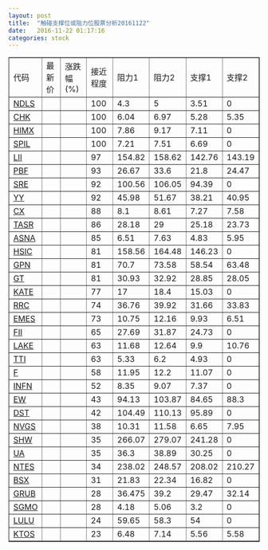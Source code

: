```yaml
---
layout: post
title:  "触碰支撑位或阻力位股票分析20161122"
date:   2016-11-22 01:17:16
categories: stock
---
```

<script type="text/javascript">
var stockList = []
stockList.push('gb_ndls');
stockList.push('gb_chk');
stockList.push('gb_himx');
stockList.push('gb_spil');
stockList.push('gb_lii');
stockList.push('gb_pbf');
stockList.push('gb_sre');
stockList.push('gb_yy');
stockList.push('gb_cx');
stockList.push('gb_tasr');
stockList.push('gb_asna');
stockList.push('gb_hsic');
stockList.push('gb_gpn');
stockList.push('gb_gt');
stockList.push('gb_kate');
stockList.push('gb_rrc');
stockList.push('gb_emes');
stockList.push('gb_fii');
stockList.push('gb_lake');
stockList.push('gb_tti');
stockList.push('gb_f');
stockList.push('gb_infn');
stockList.push('gb_ew');
stockList.push('gb_dst');
stockList.push('gb_nvgs');
stockList.push('gb_shw');
stockList.push('gb_ua');
stockList.push('gb_ntes');
stockList.push('gb_bsx');
stockList.push('gb_grub');
stockList.push('gb_sgmo');
stockList.push('gb_lulu');
stockList.push('gb_ktos');
</script>
<table border="1">
 <tr>
 <td>代码</td>
 <td>最新价</td>
 <td>涨跌幅(%)</td>
 <td>接近程度</td>
 <td>阻力1</td>
 <td>阻力2</td>
 <td>支撑1</td>
 <td>支撑2</td>
</tr>
  <tr id="ndls" class="red">
  <td><a href="http://stock.finance.sina.com.cn/usstock/quotes/NDLS.html" target="_blank">NDLS</a></td><td></td><td></td><td>100</td><td>4.3</td><td>5</td><td>3.51</td><td>0</td></tr>
  <tr id="chk" class="red">
  <td><a href="http://stock.finance.sina.com.cn/usstock/quotes/CHK.html" target="_blank">CHK</a></td><td></td><td></td><td>100</td><td>6.04</td><td>6.97</td><td>5.28</td><td>5.35</td></tr>
  <tr id="himx" class="red">
  <td><a href="http://stock.finance.sina.com.cn/usstock/quotes/HIMX.html" target="_blank">HIMX</a></td><td></td><td></td><td>100</td><td>7.86</td><td>9.17</td><td>7.11</td><td>0</td></tr>
  <tr id="spil" class="red">
  <td><a href="http://stock.finance.sina.com.cn/usstock/quotes/SPIL.html" target="_blank">SPIL</a></td><td></td><td></td><td>100</td><td>7.21</td><td>7.51</td><td>6.69</td><td>0</td></tr>
  <tr id="lii" class="red">
  <td><a href="http://stock.finance.sina.com.cn/usstock/quotes/LII.html" target="_blank">LII</a></td><td></td><td></td><td>97</td><td>154.82</td><td>158.62</td><td>142.76</td><td>143.19</td></tr>
  <tr id="pbf" class="red">
  <td><a href="http://stock.finance.sina.com.cn/usstock/quotes/PBF.html" target="_blank">PBF</a></td><td></td><td></td><td>93</td><td>26.67</td><td>33.6</td><td>21.8</td><td>24.47</td></tr>
  <tr id="sre" class="red">
  <td><a href="http://stock.finance.sina.com.cn/usstock/quotes/SRE.html" target="_blank">SRE</a></td><td></td><td></td><td>92</td><td>100.56</td><td>106.05</td><td>94.39</td><td>0</td></tr>
  <tr id="yy" class="red">
  <td><a href="http://stock.finance.sina.com.cn/usstock/quotes/YY.html" target="_blank">YY</a></td><td></td><td></td><td>92</td><td>45.98</td><td>51.67</td><td>38.21</td><td>40.95</td></tr>
  <tr id="cx" class="red">
  <td><a href="http://stock.finance.sina.com.cn/usstock/quotes/CX.html" target="_blank">CX</a></td><td></td><td></td><td>88</td><td>8.1</td><td>8.61</td><td>7.27</td><td>7.58</td></tr>
  <tr id="tasr" class="red">
  <td><a href="http://stock.finance.sina.com.cn/usstock/quotes/TASR.html" target="_blank">TASR</a></td><td></td><td></td><td>86</td><td>28.18</td><td>29</td><td>25.18</td><td>23.73</td></tr>
  <tr id="asna" class="red">
  <td><a href="http://stock.finance.sina.com.cn/usstock/quotes/ASNA.html" target="_blank">ASNA</a></td><td></td><td></td><td>85</td><td>6.51</td><td>7.63</td><td>4.83</td><td>5.95</td></tr>
  <tr id="hsic" class="red">
  <td><a href="http://stock.finance.sina.com.cn/usstock/quotes/HSIC.html" target="_blank">HSIC</a></td><td></td><td></td><td>81</td><td>158.56</td><td>164.48</td><td>146.23</td><td>0</td></tr>
  <tr id="gpn" class="green">
  <td><a href="http://stock.finance.sina.com.cn/usstock/quotes/GPN.html" target="_blank">GPN</a></td><td></td><td></td><td>81</td><td>70.7</td><td>73.58</td><td>58.54</td><td>63.48</td></tr>
  <tr id="gt" class="red">
  <td><a href="http://stock.finance.sina.com.cn/usstock/quotes/GT.html" target="_blank">GT</a></td><td></td><td></td><td>81</td><td>30.93</td><td>32.92</td><td>28.85</td><td>28.05</td></tr>
  <tr id="kate" class="red">
  <td><a href="http://stock.finance.sina.com.cn/usstock/quotes/KATE.html" target="_blank">KATE</a></td><td></td><td></td><td>77</td><td>17</td><td>18.4</td><td>15.03</td><td>0</td></tr>
  <tr id="rrc" class="green">
  <td><a href="http://stock.finance.sina.com.cn/usstock/quotes/RRC.html" target="_blank">RRC</a></td><td></td><td></td><td>74</td><td>36.76</td><td>39.92</td><td>31.66</td><td>33.83</td></tr>
  <tr id="emes" class="red">
  <td><a href="http://stock.finance.sina.com.cn/usstock/quotes/EMES.html" target="_blank">EMES</a></td><td></td><td></td><td>73</td><td>10.75</td><td>12.16</td><td>9.93</td><td>6.51</td></tr>
  <tr id="fii" class="red">
  <td><a href="http://stock.finance.sina.com.cn/usstock/quotes/FII.html" target="_blank">FII</a></td><td></td><td></td><td>65</td><td>27.69</td><td>31.87</td><td>24.73</td><td>0</td></tr>
  <tr id="lake" class="green">
  <td><a href="http://stock.finance.sina.com.cn/usstock/quotes/LAKE.html" target="_blank">LAKE</a></td><td></td><td></td><td>63</td><td>11.68</td><td>12.64</td><td>9.9</td><td>10.76</td></tr>
  <tr id="tti" class="red">
  <td><a href="http://stock.finance.sina.com.cn/usstock/quotes/TTI.html" target="_blank">TTI</a></td><td></td><td></td><td>63</td><td>5.33</td><td>6.2</td><td>4.93</td><td>0</td></tr>
  <tr id="f" class="red">
  <td><a href="http://stock.finance.sina.com.cn/usstock/quotes/F.html" target="_blank">F</a></td><td></td><td></td><td>58</td><td>11.95</td><td>12.2</td><td>11.07</td><td>0</td></tr>
  <tr id="infn" class="red">
  <td><a href="http://stock.finance.sina.com.cn/usstock/quotes/INFN.html" target="_blank">INFN</a></td><td></td><td></td><td>52</td><td>8.35</td><td>9.07</td><td>7.37</td><td>0</td></tr>
  <tr id="ew" class="green">
  <td><a href="http://stock.finance.sina.com.cn/usstock/quotes/EW.html" target="_blank">EW</a></td><td></td><td></td><td>43</td><td>94.13</td><td>103.87</td><td>84.65</td><td>88.3</td></tr>
  <tr id="dst" class="green">
  <td><a href="http://stock.finance.sina.com.cn/usstock/quotes/DST.html" target="_blank">DST</a></td><td></td><td></td><td>42</td><td>104.49</td><td>110.13</td><td>95.89</td><td>0</td></tr>
  <tr id="nvgs" class="green">
  <td><a href="http://stock.finance.sina.com.cn/usstock/quotes/NVGS.html" target="_blank">NVGS</a></td><td></td><td></td><td>38</td><td>10.31</td><td>11.58</td><td>6.65</td><td>7.95</td></tr>
  <tr id="shw" class="red">
  <td><a href="http://stock.finance.sina.com.cn/usstock/quotes/SHW.html" target="_blank">SHW</a></td><td></td><td></td><td>35</td><td>266.07</td><td>279.07</td><td>241.28</td><td>0</td></tr>
  <tr id="ua" class="green">
  <td><a href="http://stock.finance.sina.com.cn/usstock/quotes/UA.html" target="_blank">UA</a></td><td></td><td></td><td>35</td><td>36.3</td><td>38.89</td><td>30.25</td><td>0</td></tr>
  <tr id="ntes" class="red">
  <td><a href="http://stock.finance.sina.com.cn/usstock/quotes/NTES.html" target="_blank">NTES</a></td><td></td><td></td><td>34</td><td>238.02</td><td>248.57</td><td>208.02</td><td>210.27</td></tr>
  <tr id="bsx" class="red">
  <td><a href="http://stock.finance.sina.com.cn/usstock/quotes/BSX.html" target="_blank">BSX</a></td><td></td><td></td><td>31</td><td>21.83</td><td>22.34</td><td>16.82</td><td>0</td></tr>
  <tr id="grub" class="green">
  <td><a href="http://stock.finance.sina.com.cn/usstock/quotes/GRUB.html" target="_blank">GRUB</a></td><td></td><td></td><td>28</td><td>36.475</td><td>39.2</td><td>29.47</td><td>32.14</td></tr>
  <tr id="sgmo" class="red">
  <td><a href="http://stock.finance.sina.com.cn/usstock/quotes/SGMO.html" target="_blank">SGMO</a></td><td></td><td></td><td>28</td><td>4.18</td><td>5.06</td><td>3.2</td><td>0</td></tr>
  <tr id="lulu" class="red">
  <td><a href="http://stock.finance.sina.com.cn/usstock/quotes/LULU.html" target="_blank">LULU</a></td><td></td><td></td><td>24</td><td>59.65</td><td>58.3</td><td>54</td><td>0</td></tr>
  <tr id="ktos" class="red">
  <td><a href="http://stock.finance.sina.com.cn/usstock/quotes/KTOS.html" target="_blank">KTOS</a></td><td></td><td></td><td>23</td><td>6.48</td><td>7.14</td><td>5.56</td><td>5.58</td></tr>
</table>
